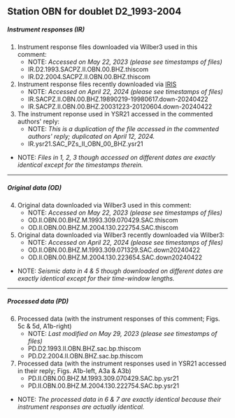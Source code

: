 Station OBN for doublet D2_1993-2004
---
##### Instrument responses (IR)
1. Instrument response files downloaded via Wilber3 used in this comment:
   - NOTE: _Accessed on May 22, 2023 (please see timestamps of files)_
   - IR.D2.1993.SACPZ.II.OBN.00.BHZ.thiscom
   - IR.D2.2004.SACPZ.II.OBN.00.BHZ.thiscom
2. Instrument response files recently downloaded via [IRIS](https://ds.iris.edu/mda/II/OBN/00/BHZ/)
   - NOTE: _Accessed on April 22, 2024 (please see timestamps of files)_
   - IR.SACPZ.II.OBN.00.BHZ.19890219-19980617.down-20240422
   - IR.SACPZ.II.OBN.00.BHZ.20031223-20120604.down-20240422
3. The instrument reponse used in YSR21 accessed in the commented authors' reply:
   - NOTE: _This is a duplication of the file accessed in the commented authors' reply; duplicated on April 12, 2024._
   - IR.ysr21.SAC_PZs_II_OBN_00_BHZ.ysr21

- NOTE: _Files in 1, 2, 3 though accessed on different dates are exactly identical except for the timestamps therein._

---   
##### Original data (OD)
4. Original data downloaded via Wilber3 used in this comment: 
   - NOTE: _Accessed on May 22, 2023 (please see timestamps of files)_
   - OD.II.OBN.00.BHZ.M.1993.309.070429.SAC.thiscom
   - OD.II.OBN.00.BHZ.M.2004.130.222754.SAC.thiscom
5. Original data downloaded via Wilber3 recently downloaded via Wilber3:
   - NOTE: _Accessed on April 22, 2024 (please see timestamps of files)_
   - OD.II.OBN.00.BHZ.M.1993.309.071329.SAC.down20240422
   - OD.II.OBN.00.BHZ.M.2004.130.223654.SAC.down20240422
- NOTE: _Seismic data in 4 & 5 though downloaded on different dates are exactly identical except for their time-window lengths._

---
##### Processed data (PD)
6. Processed data (with the instrument responses of this comment; Figs. 5c & 5d, A1b-right)
   - NOTE: _Last modified on May 29, 2023 (please see timestamps of files)_
   - PD.D2.1993.II.OBN.BHZ.sac.bp.thiscom
   - PD.D2.2004.II.OBN.BHZ.sac.bp.thiscom
7. Processed data (with the instrument responses used in YSR21 accessed in their reply; Figs. A1b-left, A3a & A3b)
   - PD.II.OBN.00.BHZ.M.1993.309.070429.SAC.bp.ysr21
   - PD.II.OBN.00.BHZ.M.2004.130.222754.SAC.bp.ysr21
- NOTE: _The processed data in 6 & 7 are exactly identical because their instrument responses are actually identical._
